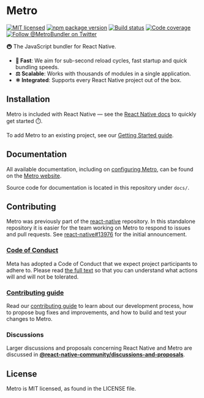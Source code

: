 # Metro

[![MIT licensed](https://img.shields.io/badge/license-MIT-blue.svg)](https://github.com/facebook/metro/blob/HEAD/LICENSE)
[![npm package version](https://img.shields.io/npm/v/metro?color=brightgreen)](https://www.npmjs.com/package/metro)
[![Build status](https://circleci.com/gh/facebook/metro.svg?style=shield)](https://circleci.com/gh/facebook/metro)
[![Code coverage](https://codecov.io/gh/facebook/metro/branch/main/graph/badge.svg?token=oMHdoKhFZB)](https://codecov.io/gh/facebook/metro)
[![Follow @MetroBundler on Twitter](https://img.shields.io/twitter/follow/MetroBundler?style=social)](https://twitter.com/intent/follow?screen_name=MetroBundler)

🚇 The JavaScript bundler for React Native.

- **🚅 Fast**: We aim for sub-second reload cycles, fast startup and quick bundling speeds.
- **⚖️ Scalable**: Works with thousands of modules in a single application.
- **⚛️ Integrated**: Supports every React Native project out of the box.

## Installation

Metro is included with React Native — see the [React Native docs](https://reactnative.dev/docs/getting-started) to quickly get started ⏱️.

To add Metro to an existing project, see our [Getting Started guide](https://facebook.github.io/metro/docs/getting-started).

## Documentation

All available documentation, including on [configuring Metro](https://facebook.github.io/metro/docs/configuration), can be found on the [Metro website](https://facebook.github.io/metro/docs/getting-started).

Source code for documentation is located in this repository under `docs/`.

## Contributing

Metro was previously part of the [react-native](https://github.com/facebook/react-native) repository. In this standalone repository it is easier for the team working on Metro to respond to issues and pull requests. See [react-native#13976](https://github.com/facebook/react-native/issues/13976) for the initial announcement.

### [Code of Conduct](https://code.fb.com/codeofconduct)

Meta has adopted a Code of Conduct that we expect project participants to adhere to. Please read [the full text](https://code.fb.com/codeofconduct) so that you can understand what actions will and will not be tolerated.

### [Contributing guide](https://github.com/facebook/metro/blob/main/CONTRIBUTING.md)

Read our [contributing guide](https://github.com/facebook/metro/blob/main/CONTRIBUTING.md) to learn about our development process, how to propose bug fixes and improvements, and how to build and test your changes to Metro.

### Discussions

Larger discussions and proposals concerning React Native and Metro are discussed in [**@react-native-community/discussions-and-proposals**](https://github.com/react-native-community/discussions-and-proposals).

## License

Metro is MIT licensed, as found in the LICENSE file.

